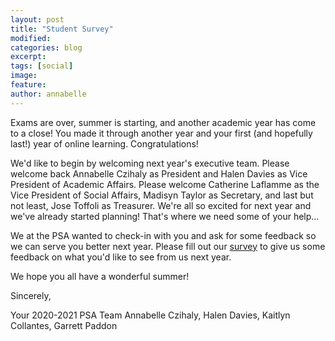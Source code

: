 ```yaml
---
layout: post
title: "Student Survey"
modified:
categories: blog
excerpt: 
tags: [social]
image:
feature:  
author: annabelle
---
```

Exams are over, summer is starting, and another academic year has come to a close! You made it through another year and your first (and hopefully last!) year of online learning. Congratulations!

We'd like to begin by welcoming next year's executive team. Please welcome back Annabelle Czihaly as President and Halen Davies as Vice President of Academic Affairs. Please welcome Catherine Laflamme as the Vice President of Social Affairs, Madisyn Taylor as Secretary, and last but not least, Jose Toffoli as Treasurer. We're all so excited for next year and we've already started planning! That's where we need some of your help... 

We at the PSA wanted to check-in with you and ask for some feedback so we can serve you better next year. Please fill out our [survey](https://forms.gle/vy6U5ZMPsG4tjxqY8) to give us some feedback on what you'd like to see from us next year.

We hope you all have a wonderful summer! 

Sincerely, 

Your 2020-2021 PSA Team
Annabelle Czihaly, Halen Davies, Kaitlyn Collantes, Garrett Paddon